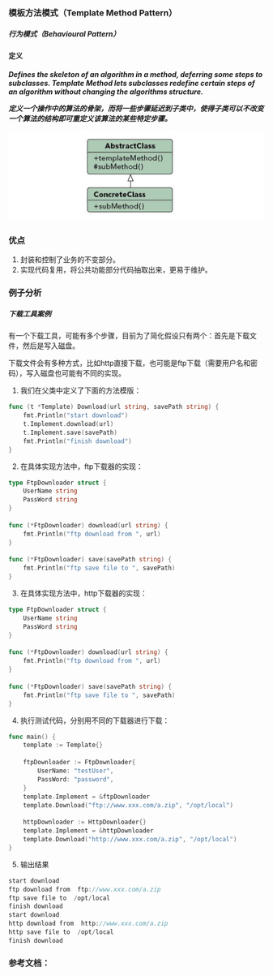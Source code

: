 ### 模板方法模式（Template Method Pattern）

##### 行为模式（Behavioural Pattern）

#### 定义

***Defines the skeleton of an algorithm in a method, deferring some steps to subclasses. Template Method lets subclasses redefine certain steps of an algorithm without changing the algorithms structure.***

***定义一个操作中的算法的骨架，而将一些步骤延迟到子类中，使得子类可以不改变一个算法的结构即可重定义该算法的某些特定步骤。***

![Visitor Pattern UML](../images/template_method.png)



### 优点
1. 封装和控制了业务的不变部分。
2. 实现代码复用，将公共功能部分代码抽取出来，更易于维护。

### 例子分析

##### 下载工具案例
有一个下载工具，可能有多个步骤，目前为了简化假设只有两个：首先是下载文件，然后是写入磁盘。

下载文件会有多种方式，比如http直接下载，也可能是ftp下载（需要用户名和密码），写入磁盘也可能有不同的实现。

1. 我们在父类中定义了下面的方法模版：
```go
func (t *Template) Download(url string, savePath string) {
	fmt.Println("start download")
	t.Implement.download(url)
	t.Implement.save(savePath)
	fmt.Println("finish download")
}
```

2. 在具体实现方法中，ftp下载器的实现：
```go
type FtpDownloader struct {
	UserName string
	PassWord string
}

func (*FtpDownloader) download(url string) {
	fmt.Println("ftp download from ", url)
}

func (*FtpDownloader) save(savePath string) {
	fmt.Println("ftp save file to ", savePath)
}
```

3. 在具体实现方法中，http下载器的实现：
```go
type FtpDownloader struct {
	UserName string
	PassWord string
}

func (*FtpDownloader) download(url string) {
	fmt.Println("ftp download from ", url)
}

func (*FtpDownloader) save(savePath string) {
	fmt.Println("ftp save file to ", savePath)
}
```

4. 执行测试代码，分别用不同的下载器进行下载：
```go
func main() {
	template := Template{}

	ftpDownloader := FtpDownloader{
		UserName: "testUser",
		PassWord: "password",
	}
	template.Implement = &ftpDownloader
	template.Download("ftp://www.xxx.com/a.zip", "/opt/local")

	httpDownloader := HttpDownloader{}
	template.Implement = &httpDownloader
	template.Download("http://www.xxx.com/a.zip", "/opt/local")
}
```

5. 输出结果
```go
start download
ftp download from  ftp://www.xxx.com/a.zip
ftp save file to  /opt/local
finish download
start download
http download from  http://www.xxx.com/a.zip
http save file to  /opt/local
finish download
```

### 参考文档：
